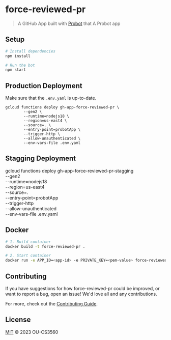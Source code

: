 # force-reviewed-pr

> A GitHub App built with [Probot](https://github.com/probot/probot) that A Probot app

## Setup

```sh
# Install dependencies
npm install

# Run the bot
npm start
```

## Production Deployment

Make sure that the `.env.yaml` is up-to-date.

```console
gcloud functions deploy gh-app-force-reviewed-pr \
        --gen2 \
        --runtime=nodejs18 \
        --region=us-east4 \
        --source=. \
        --entry-point=probotApp \
        --trigger-http \
        --allow-unauthenticated \
        --env-vars-file .env.yaml
```

## Stagging Deployment

gcloud functions deploy gh-app-force-reviewed-pr-stagging \
        --gen2 \
        --runtime=nodejs18 \
        --region=us-east4 \
        --source=. \
        --entry-point=probotApp \
        --trigger-http \
        --allow-unauthenticated \
        --env-vars-file .env.yaml

## Docker

```sh
# 1. Build container
docker build -t force-reviewed-pr .

# 2. Start container
docker run -e APP_ID=<app-id> -e PRIVATE_KEY=<pem-value> force-reviewed-pr
```

## Contributing

If you have suggestions for how force-reviewed-pr could be improved, or want to report a bug, open an issue! We'd love all and any contributions.

For more, check out the [Contributing Guide](CONTRIBUTING.md).

## License

[MIT](LICENSE) © 2023 OU-CS3560
